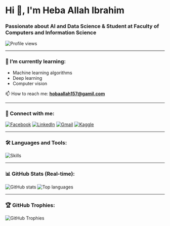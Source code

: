 # Hi 👋, I'm Heba Allah Ibrahim

### Passionate about AI and Data Science & Student at Faculty of Computers and Information Science

![Profile views](https://komarev.com/ghpvc/?username=heba10allah&label=Profile%20views&color=0e75b6&style=flat)

---

### 🌱 I’m currently learning:
- Machine learning algorithms  
- Deep learning  
- Computer vision

📫 How to reach me: **hobaallah157@gamil.com**

---


### 🔗 Connect with me:

[![Facebook](https://img.shields.io/badge/Facebook-1877F2?logo=facebook&logoColor=white)](https://www.facebook.com/share/15BepvN8Ne/)
[![LinkedIn](https://img.shields.io/badge/LinkedIn-0077B5?logo=linkedin&logoColor=white)](https://www.linkedin.com/in/hebaallah101159879/)
[![Gmail](https://img.shields.io/badge/Gmail-D14836?logo=gmail&logoColor=white)](mailto:hobaallah157@gamil.com)
[![Kaggle](https://img.shields.io/badge/Kaggle-20BEFF?logo=kaggle&logoColor=white)](https://www.kaggle.com/heba15allah)


---

### 🛠️ Languages and Tools:

![Skills](https://skillicons.dev/icons?i=python,jupyter,tensorflow,pytorch,html,css,mysql,github,vscode&theme=light)

---

### 📊 GitHub Stats (Real-time):

![GitHub stats](https://github-readme-stats.vercel.app/api?username=heba10allah&show_icons=true&theme=radical)
![Top languages](https://github-readme-stats.vercel.app/api/top-langs/?username=heba10allah&layout=compact&theme=radical)

---

### 🏆 GitHub Trophies:

![GitHub Trophies](https://github-profile-trophy.vercel.app/?username=heba10allah&theme=dracula)
